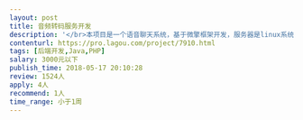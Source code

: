 ```yaml
---                
layout: post       
title: 音频转码服务开发           
description: '</br>本项目是一个语音聊天系统，基于微擎框架开发，服务器是linux系统配有wdcp面板，目前已经利用ffmpeg实现了amr转mp3功能，但是微信接口获取的amr音频质量不好，所以需要将微信接口获取的speex音频文件转码成mp3，并传入系统，利用java或者ffmpeg实现都可以。</br>'     
contenturl: https://pro.lagou.com/project/7910.html      
tags: [后端开发,Java,PHP]            
salary: 3000元以下          
publish_time: 2018-05-17 20:10:28         
review: 1524人                   
apply: 4人                   
recommend: 1人                   
time_range: 小于1周              
---                 
```

